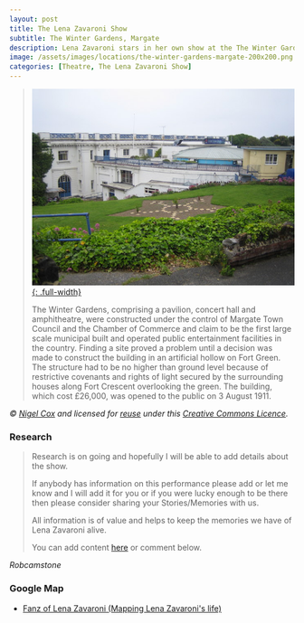 ```yaml
---
layout: post
title: The Lena Zavaroni Show
subtitle: The Winter Gardens, Margate
description: Lena Zavaroni stars in her own show at the The Winter Gardens, Margate
image: /assets/images/locations/the-winter-gardens-margate-200x200.png
categories: [Theatre, The Lena Zavaroni Show]
---
```


> [![The Winter Gardens, Margate](/assets/images/locations/the-winter-gardens-margate.jpg){: .full-width}](https://www.geograph.org.uk/photo/460492)
>
> The Winter Gardens, comprising a pavilion, concert hall and amphitheatre, were constructed under the control of Margate Town Council and the Chamber of Commerce and claim to be the first large scale municipal built and operated public entertainment facilities in the country. Finding a site proved a problem until a decision was made to construct the building in an artificial hollow on Fort Green. The structure had to be no higher than ground level because of restrictive covenants and rights of light secured by the surrounding houses along Fort Crescent overlooking the green. The building, which cost £26,000, was opened to the public on 3 August 1911.

<cite>&#169; [Nigel Cox](https://www.geograph.org.uk/profile/2798) and licensed for [reuse](https://www.geograph.org.uk/reuse.php?id=460492) under this [Creative Commons Licence](http://creativecommons.org/licenses/by-sa/2.0/).</cite>

### Research
> Research is on going and hopefully I will be able to add details about the show.
>
> If anybody has information on this performance please add or let me know and I will add it for you or if you were lucky enough to be there then please consider sharing your Stories/Memories with us.
>
> All information is of value and helps to keep the memories we have of Lena Zavaroni alive.
>
> You can add content [here](https://github.com/FanzOfLenaZavaroni/fanzoflenazavaroni.github.io) or comment below.

<cite>Robcamstone</cite>

### Google Map
* [Fanz of Lena Zavaroni (Mapping Lena Zavaroni's life)](https://www.google.com/maps/d/u/0/viewer?hl=en&mid=1D1D0ERV_FQMNb9XZzJ-J3yUlK8aI4vhI&ll=51.39187100000001%2C1.3864704000000074&z=19)

